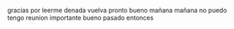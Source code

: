gracias por leerme
denada
vuelva pronto
bueno mañana
mañana no puedo
tengo reunion importante
bueno pasado entonces
